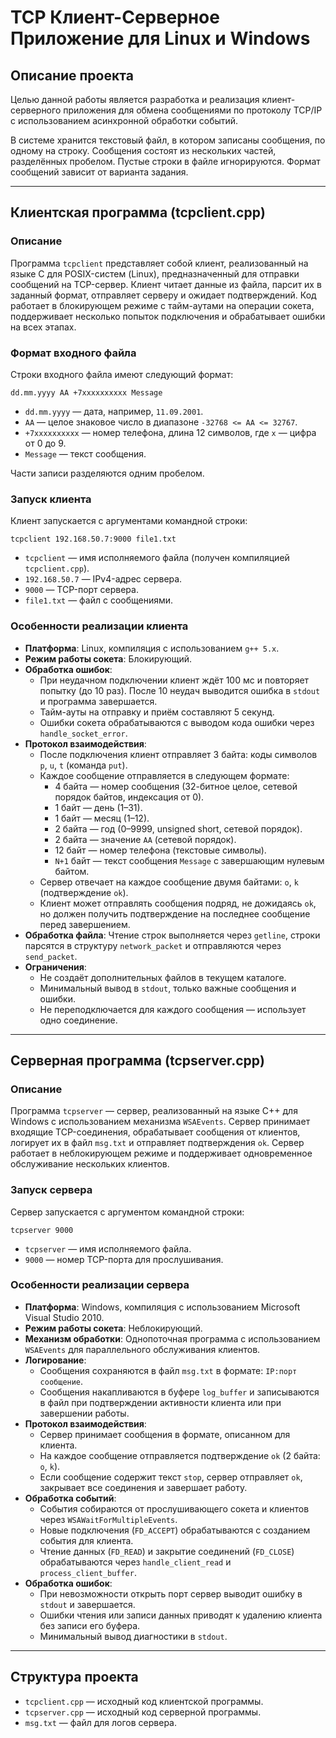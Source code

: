 # TCP Клиент-Серверное Приложение для Linux и Windows

## Описание проекта

Целью данной работы является разработка и реализация клиент-серверного приложения для обмена сообщениями по протоколу TCP/IP с использованием асинхронной обработки событий.

В системе хранится текстовый файл, в котором записаны сообщения, по одному на строку. Сообщения состоят из нескольких частей, разделённых пробелом. Пустые строки в файле игнорируются. Формат сообщений зависит от варианта задания.

---

## Клиентская программа (tcpclient.cpp)

### Описание

Программа `tcpclient` представляет собой клиент, реализованный на языке C для POSIX-систем (Linux), предназначенный для отправки сообщений на TCP-сервер. Клиент читает данные из файла, парсит их в заданный формат, отправляет серверу и ожидает подтверждений. Код работает в блокирующем режиме с тайм-аутами на операции сокета, поддерживает несколько попыток подключения и обрабатывает ошибки на всех этапах.

### Формат входного файла

Строки входного файла имеют следующий формат:

```
dd.mm.yyyy AA +7xxxxxxxxxx Message
```

- `dd.mm.yyyy` — дата, например, `11.09.2001`.
- `AA` — целое знаковое число в диапазоне `-32768 <= AA <= 32767`.
- `+7xxxxxxxxxx` — номер телефона, длина 12 символов, где `x` — цифра от 0 до 9.
- `Message` — текст сообщения.

Части записи разделяются одним пробелом.

### Запуск клиента

Клиент запускается с аргументами командной строки:

```
tcpclient 192.168.50.7:9000 file1.txt
```

- `tcpclient` — имя исполняемого файла (получен компиляцией `tcpclient.cpp`).
- `192.168.50.7` — IPv4-адрес сервера.
- `9000` — TCP-порт сервера.
- `file1.txt` — файл с сообщениями.

### Особенности реализации клиента

- **Платформа**: Linux, компиляция с использованием `g++ 5.x`.
- **Режим работы сокета**: Блокирующий.
- **Обработка ошибок**:
  - При неудачном подключении клиент ждёт 100 мс и повторяет попытку (до 10 раз). После 10 неудач выводится ошибка в `stdout` и программа завершается.
  - Тайм-ауты на отправку и приём составляют 5 секунд.
  - Ошибки сокета обрабатываются с выводом кода ошибки через `handle_socket_error`.
- **Протокол взаимодействия**:
  - После подключения клиент отправляет 3 байта: коды символов `p`, `u`, `t` (команда `put`).
  - Каждое сообщение отправляется в следующем формате:
    - 4 байта — номер сообщения (32-битное целое, сетевой порядок байтов, индексация от 0).
    - 1 байт — день (1–31).
    - 1 байт — месяц (1–12).
    - 2 байта — год (0–9999, unsigned short, сетевой порядок).
    - 2 байта — значение `AA` (сетевой порядок).
    - 12 байт — номер телефона (текстовые символы).
    - `N+1` байт — текст сообщения `Message` с завершающим нулевым байтом.
  - Сервер отвечает на каждое сообщение двумя байтами: `o`, `k` (подтверждение `ok`).
  - Клиент может отправлять сообщения подряд, не дожидаясь `ok`, но должен получить подтверждение на последнее сообщение перед завершением.
- **Обработка файла**: Чтение строк выполняется через `getline`, строки парсятся в структуру `network_packet` и отправляются через `send_packet`.
- **Ограничения**:
  - Не создаёт дополнительных файлов в текущем каталоге.
  - Минимальный вывод в `stdout`, только важные сообщения и ошибки.
  - Не переподключается для каждого сообщения — использует одно соединение.


---

## Серверная программа (tcpserver.cpp)

### Описание

Программа `tcpserver` — сервер, реализованный на языке C++ для Windows с использованием механизма `WSAEvents`. Сервер принимает входящие TCP-соединения, обрабатывает сообщения от клиентов, логирует их в файл `msg.txt` и отправляет подтверждения `ok`. Сервер работает в неблокирующем режиме и поддерживает одновременное обслуживание нескольких клиентов.

### Запуск сервера

Сервер запускается с аргументом командной строки:

```
tcpserver 9000
```

- `tcpserver` — имя исполняемого файла.
- `9000` — номер TCP-порта для прослушивания.

### Особенности реализации сервера

- **Платформа**: Windows, компиляция с использованием Microsoft Visual Studio 2010.
- **Режим работы сокета**: Неблокирующий.
- **Механизм обработки**: Однопоточная программа с использованием `WSAEvents` для параллельного обслуживания клиентов.
- **Логирование**:
  - Сообщения сохраняются в файл `msg.txt` в формате: `IP:порт сообщение`.
  - Сообщения накапливаются в буфере `log_buffer` и записываются в файл при подтверждении активности клиента или при завершении работы.
- **Протокол взаимодействия**:
  - Сервер принимает сообщения в формате, описанном для клиента.
  - На каждое сообщение отправляется подтверждение `ok` (2 байта: `o`, `k`).
  - Если сообщение содержит текст `stop`, сервер отправляет `ok`, закрывает все соединения и завершает работу.
- **Обработка событий**:
  - События собираются от прослушивающего сокета и клиентов через `WSAWaitForMultipleEvents`.
  - Новые подключения (`FD_ACCEPT`) обрабатываются с созданием события для клиента.
  - Чтение данных (`FD_READ`) и закрытие соединений (`FD_CLOSE`) обрабатываются через `handle_client_read` и `process_client_buffer`.
- **Обработка ошибок**:
  - При невозможности открыть порт сервер выводит ошибку в `stdout` и завершается.
  - Ошибки чтения или записи данных приводят к удалению клиента без записи его буфера.
  - Минимальный вывод диагностики в `stdout`.


---

## Структура проекта

- `tcpclient.cpp` — исходный код клиентской программы.
- `tcpserver.cpp` — исходный код серверной программы.
- `msg.txt` — файл для логов сервера.
